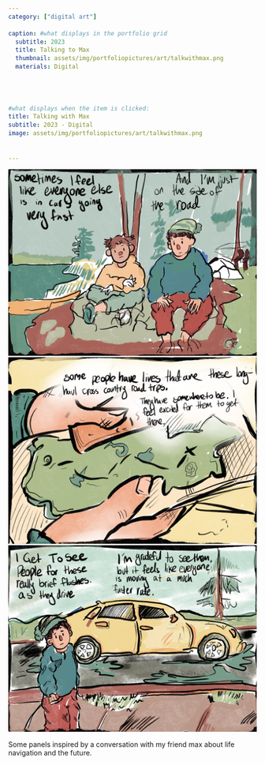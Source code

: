 ```yaml
---
category: ["digital art"]

caption: #what displays in the portfolio grid
  subtitle: 2023
  title: Talking to Max
  thumbnail: assets/img/portfoliopictures/art/talkwithmax.png
  materials: Digital




#what displays when the item is clicked:
title: Talking with Max
subtitle: 2023 - Digital
image: assets/img/portfoliopictures/art/talkwithmax.png


---
```

<div class="row padded">
 <div class="col-md-12 col-sm-12 ">
     <img class="img-fluid d-block mx-auto" src="assets/img/portfoliopictures/art/talkwithmax.png" alt=""/>
  </div>
   <div class="col-md-6 col-sm-6 ">
     <img class="img-fluid d-block mx-auto" src="assets/img/portfoliopictures/art/talk2.png" alt=""/>
  </div>
   <div class="col-md-6 col-sm-6 ">
     <img class="img-fluid d-block mx-auto" src="assets/img/portfoliopictures/art/talk3.png" alt=""/>
  </div>
</div>

Some panels inspired by a conversation with my friend max about life navigation and the future. 